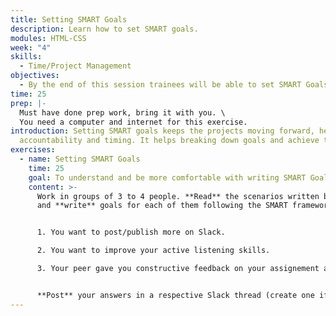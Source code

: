 ```yaml
---
title: Setting SMART Goals
description: Learn how to set SMART goals.
modules: HTML-CSS
week: "4"
skills:
  - Time/Project Management
objectives:
  - By the end of this session trainees will be able to set SMART Goals.
time: 25
prep: |-
  M﻿ust have done prep work, bring it with you. \
  Y﻿ou need a computer and internet for this exercise.
introduction: S﻿etting SMART goals keeps the projects moving forward, helps with
  accountability and timing. It helps breaking down goals and achieve them.
exercises:
  - name: Setting SMART Goals
    time: 25
    goal: To understand and be more comfortable with writing SMART Goals.
    content: >-
      Work in groups of 3 to 4 people. **Read** the scenarios written below
      and **write** goals for each of them following the SMART framework:


      1. You want to post/publish more on Slack.

      2. You want to improve your active listening skills.

      3. Your peer gave you constructive feedback on your assignement and you wish to improve it.


      **Post** your answers in a respective Slack thread (create one if needed) and **add** whether your group has noticed any benefit or obstacles using this approach when setting goals.
---
```

